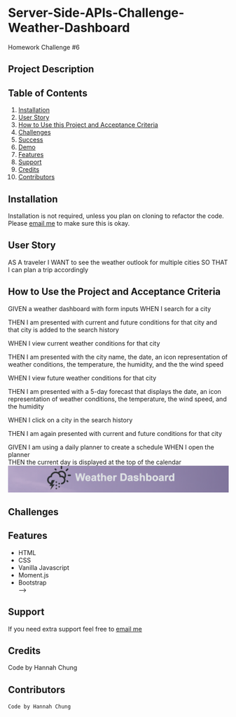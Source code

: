 # Server-Side-APIs-Challenge-Weather-Dashboard
Homework Challenge #6




## Project Description

<!-- For this assignment we had to create a weather dashboard. We had to make sure that when first opening the applcation the current weather shows, and the next five days and 3-hourly weather shows. In those cards, the current city, weather condition with icon, humidity, wind speed, and date are in them. When the user searches for a weather in a city it will automatically display what I had just mentioned. For the date I used the moment.js code where it shows the date, year, day of the week, and the time. The user can either search using the city or city, state code, and country code. When the user clicks on a history city of their search it will take them back to that search and show the weather. When the user searches for the same city it won't appear again. The city also saves after they click refresh. I had also added a "clear history" button just in case the user wants to start fresh. The background also changes according to what the weather conditions is.  In the cards I had also added additional weather conditions just in case the user likes to get more indepth information on the weather. My live page can be seen in the <a href="#Table of Contents">Table of Contents</a> section. HTML, CSS, Vanilla Javascript, Bootstrap, and Moment.js are all used on this application. It is also responsive to all devices: laptop,tablets, and mobile. You can <a href=https://github.com/hannybear88/Server-Side-APIs-Challenge-Weather-Dashboard>Click here</a>  to see my code for this project.  -->



## Table of Contents
<nav>
    <ol>
        <li><a href="#Installation">Installation</a></li>
        <li><a href="User Story">User Story</a></li>
         <li><a href="#How to Use this Project and Acceptance Criteria">How to Use this Project and Acceptance Criteria</a></li>
          <li><a href="#Challenges">Challenges</a></li>
        <li><a href="#Success">Success</a></li>
         <li><a href="Demo">Demo</a></li>
          <li><a href="#Features">Features</a></li>
        <li><a href="#Support">Support</a></li>
        <li><a href="#Credits">Credits</a></li>
        <li><a href="#Contributors">Contributors</a></li>
    </ol>
</nav>

## Installation

Installation is not required, unless you plan on cloning to refactor the code. Please <a href="mailto:hannahkchung88@gmail.com">email me</a> to make sure this is okay. 

## User Story

AS A traveler
I WANT to see the weather outlook for multiple cities
SO THAT I can plan a trip accordingly

## How to Use the Project and Acceptance Criteria

<!-- <u><i><strong>Click on the image below</strong></i></u></a> to be directed straight to the deployed application
<a href= "https://hannybear88.github.io/Server-Side-APIs-Challenge-Weather-Dashboard"><img src="./assets/images/Weather-Dashboard-Icon-and-Title.png" /></a> -->

GIVEN a weather dashboard with form inputs
WHEN I search for a city

THEN I am presented with current and future conditions for that city and that city is added to the search history

WHEN I view current weather conditions for that city

THEN I am presented with the city name, the date, an icon representation of weather conditions, the temperature, the humidity, and the the wind speed

WHEN I view future weather conditions for that city

THEN I am presented with a 5-day forecast that displays the date, an icon representation of weather conditions, the temperature, the wind speed, and the humidity

WHEN I click on a city in the search history

THEN I am again presented with current and future conditions for that city

GIVEN I am using a daily planner to create a schedule
WHEN I open the planner<br>
THEN the current day is displayed at the top of the calendar
<img src="./assets/images/Weather-Dashboard-Icon-and-Title.png" />

<!-- WHEN I scroll down
THEN I am presented with time blocks for standard business hours
<img src="./assets/images/Work-Day-Timeblocks-Shown.png" />


WHEN I view the time blocks for that day
THEN each time block is color-coded to indicate whether it is in the past, present, or future
<img src="./assets/images/Color-Coded-Past-Present-Future.png" />

Past = GRAY
<img src="./assets/images/Work-Day-Schedule-Past.png" />

present = RED
<img src="./assets/images/Work-Day-Schedule-Present.png" />

Future = GREEN
<img src="./assets/images/Work-Day-Schedule-Future.png" />

WHEN I click into a time block
<img src="./assets/images/User-Clicks-on-Timeblock.png" />

THEN I can enter an event
<img src="./assets/images/User-Enters-Schedule-in-Timeblock.png" />
<img src="./assets/images/User-Entered-Schedule-in-Timeblock.png" />

WHEN I click the save button for that time block
<img src="./assets/images/User-Clicks-Save-to-Save-Their-Schedule-of-the-Day.png" />

THEN the text for that event is saved in local storage
<img src="./assets/images/User-Saves-Their-Schedule-of-Their-Day.png" /> 


WHEN I refresh the page
THEN the saved events persist
<img src="./assets/images/User-Schedule-of-Their-Day-Saves-Persists-After-Refresh.png" />
<img src="./assets/images/Schedule-Persists-After-Clicking-Refresh.gif"/> -->

## Challenges
<!-- This assignment was a challenging. Vanilla Javascript is quite challenging to use.  Moment.js, and Bootstrap. Even though this assignment was challenging, it was quite enjoyable because I do like knowing what the weather is like especially on days I have plans where my friends/family and I would be outside most of the day if not all day. It is also very useful to know the weather in advance, so I am prepared to drive in a weather other than the weather conditions being sunny and clear. It also helps me how I should dress up and if I need to bring extra clothes depending on the weather. I'd like to eventually challenge myself on this project by adding an option of having a section where it leads to a planner according to the weather. 

I wanted to add the UV Index in the cards, however, unfortunately it isn't available for free anymore. I had also wanted to add the weather snow conditions, but I 

## Success
I feel like I did well on this assignment by suceeding on the requirements on the assignment. I had added extra features to challenge myself which I like to do. I had added the extra weather conditions, so the user knows what to expect such as the chance of rain and what the lowest & highest temperature would be for the next 5 days and 3-hourly forecast so they can be prepared what the weather would be like. 



## Demo

<!-- WORK DAY SCHEDULER SCREENSHOT
<img src="./assets/images/Work-Day-Schedule-Screenshot.png" /> -->


## Features

<ul>
    <li>HTML</li>
    <li>CSS</li>
    <li>Vanilla Javascript</li>
    <li>Moment.js</li>
    <li>Bootstrap</li> -->
</ul>

## Support

If you need extra support feel free to <a href="mailto:hannahkchung88@gmail.com">email me</a>



## Credits


Code by Hannah Chung
   

## Contributors

    Code by Hannah Chung
   
